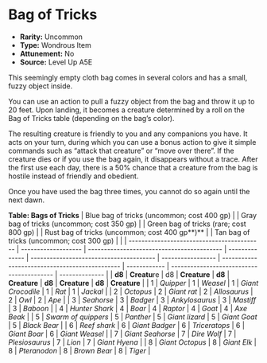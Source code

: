 
# Bag of Tricks

* **Rarity:** Uncommon
* **Type:** Wondrous Item
* **Attunement:** No
* **Source:** Level Up A5E


This seemingly empty cloth bag comes in several colors and has a small, fuzzy object inside. 

You can use an action to pull a fuzzy object from the bag and throw it up to 20 feet. Upon landing, it becomes a creature determined by a roll on the Bag of Tricks table (depending on the bag’s color). 

The resulting creature is friendly to you and any companions you have. It acts on your turn, during which you can use a bonus action to give it simple commands such as “attack that creature” or “move over there”. If the creature dies or if you use the bag again, it disappears without a trace. After the first use each day, there is a 50% chance that a creature from the bag is hostile instead of friendly and obedient.

Once you have used the bag three times, you cannot do so again until the next dawn.

__**Table: Bags of Tricks**__
| Blue bag of tricks (uncommon; cost 400 gp) |                     | Gray bag of tricks (uncommon; cost 350 gp) |                | Green bag of tricks (rare; cost 800 gp) |                   | Rust bag of tricks (uncommon; cost 400 gp**)** |              | Tan bag of tricks (uncommon; cost 300 gp) |                |
| ------------------------------------------ | ------------------- | ------------------------------------------ | -------------- | --------------------------------------- | ----------------- | ---------------------------------------------- | ------------ | ----------------------------------------- | -------------- |
| **d8**                                     | **Creatu**re        | d8                                         | **Creature**   | **d8**                                  | **Creature**      | **d8**                                         | **Creature** | **d8**                                    | **Creature**   |
| 1                                          | _Quipper_           | 1                                          | _Weasel_       | 1                                       | _Giant Crocodile_ | 1                                              | _Rat_        | 1                                         | _Jackal_       |
| 2                                          | _Octopus_           | 2                                          | _Giant rat_    | 2                                       | _Allosaurus_      | 2                                              | _Owl_        | 2                                         | _Ape_          |
| 3                                          | _Seahorse_          | 3                                          | _Badger_       | 3                                       | _Ankylosaurus_    | 3                                              | _Mastiff_    | 3                                         | _Baboon_       |
| 4                                          | _Hunter Shark_      | 4                                          | _Boar_         | 4                                       | _Raptor_          | 4                                              | _Goat_       | 4                                         | _Axe Beak_     |
| 5                                          | _Swarm of quippers_ | 5                                          | _Panther_      | 5                                       | _Giant lizard_    | 5                                              | _Giant Goat_ | 5                                         | _Black Bear_   |
| 6                                          | _Reef shark_        | 6                                          | _Giant Badger_ | 6                                       | _Triceratops_     | 6                                              | _Giant Boar_ | 6                                         | _Giant Weasel_ |
| 7                                          | _Giant Seahorse_    | 7                                          | _Dire Wolf_    | 7                                       | _Plesiosaurus_    | 7                                              | _Lion_       | 7                                         | _Giant Hyena_  |
| 8                                          | _Giant Octopus_     | 8                                          | _Giant Elk_    | 8                                       | _Pteranodon_      | 8                                              | _Brown Bear_ | 8                                         | _Tiger_        |
